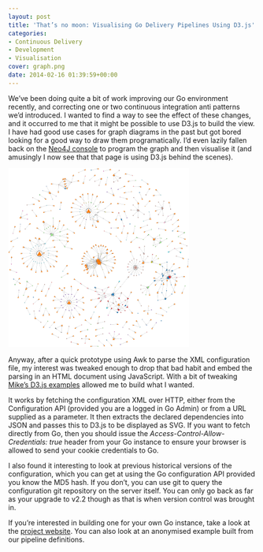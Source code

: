 ```yaml
---
layout: post
title: 'That’s no moon: Visualising Go Delivery Pipelines Using D3.js'
categories:
- Continuous Delivery
- Development
- Visualisation
cover: graph.png
date: 2014-02-16 01:39:59+00:00
---
```


We’ve been doing quite a bit of work improving our Go environment recently, and correcting one or two continuous integration anti patterns we’d introduced. I wanted to find a way to see the effect of these changes, and it occurred to me that it might be possible to use D3.js to build the view. I have had good use cases for graph diagrams in the past but got bored looking for a good way to draw them programatically. I’d even lazily fallen back on the [Neo4J console](http://console.neo4j.org/) to program the graph and then visualise it (and amusingly I now see that that page is using D3.js behind the scenes).

<a target="_blank" href="http://mrmanc.github.io/go-dependency-force-layout/pipeline-dependencies.html?u=http://mrmanc.github.io/go-dependency-force-layout/examples/27012014.json"><img alt="Graph diagram of our Go delivery pipelines" src="/images/autotrader-pipelines.png" width="367" height="363" class="inline-image-right"/></a>

Anyway, after a quick prototype using Awk to parse the XML configuration file, my interest was tweaked enough to drop that bad habit and embed the parsing in an HTML document using JavaScript. With a bit of tweaking [Mike’s D3.js examples](http://bl.ocks.org/mbostock) allowed me to build what I wanted.

It works by fetching the configuration XML over HTTP, either from the Configuration API (provided you are a logged in Go Admin) or from a URL supplied as a parameter. It then extracts the declared dependencies into JSON and passes this to D3.js to be displayed as SVG. If you want to fetch directly from Go, then you should issue the _Access-Control-Allow-Credentials: true_ header from your Go instance to ensure your browser is allowed to send your cookie credentials to Go.

I also found it interesting to look at previous historical versions of the configuration, which you can get at using the Go configuration API provided you know the MD5 hash. If you don’t, you can use git to query the configuration git repository on the server itself. You can only go back as far as your upgrade to v2.2 though as that is when version control was brought in.

If you’re interested in building one for your own Go instance, take a look at the [project website](http://mrmanc.github.io/go-dependency-force-layout/). You can also look at an anonymised example built from our pipeline definitions.
